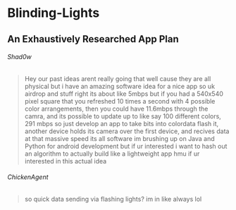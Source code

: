 # Blinding-Lights

## An Exhaustively Researched App Plan

###### Shad0w
> Hey
> our past ideas arent really going that well 
> cause they are all physical 
> but i have an amazing software idea for a nice app
> so uk airdrop and stuff right its about like 5mbps
> but if you had a 540x540 pixel square that you refreshed 10 times a second with 4 possible color arrangements, then you could have 11.6mbps through the camra, and its possible to update up to like say 100 different colors, 291 mbps so just develop an app to take bits into colordata flash it, another device holds its camera over the first device, and recives data at that massive speed
> its all software 
>im brushing up on Java and Python for android development but if ur interested i want to hash out an algorithm to actually build like a lightweight app
> hmu if ur interested in this actual idea

###### ChickenAgent
> so quick data sending via flashing lights?
> im in
> like always lol
